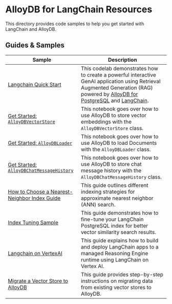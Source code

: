 # AlloyDB for LangChain Resources

This directory provides code samples to help you get started with LangChain and AlloyDB.

## Guides & Samples

| Sample | Description |
| ------ | ----------- |
| [Langchain Quick Start](samples/langchain_quick_start.ipynb) | This codelab demonstrates how to create a powerful interactive GenAI application using Retrieval Augmented Generation (RAG) powered by [AlloyDB for PostgreSQL](https://cloud.google.com/alloydb) and [LangChain](https://www.langchain.com/). |
| [Get Started: `AlloyDBVectorStore`](docs/vector_store.ipynb) | This notebook goes over how to use AlloyDB to store vector embeddings with the `AlloyDBVectorStore` class. |
| [Get Started: `AlloyDBLoader`](docs/document_loader.ipynb) | This notebook goes over how to use AlloyDB to load Documents with the `AlloyDBLoader` class. |
| [Get Started: `AlloyDBChatMessageHistory`](docs/chat_message_history.ipynb) | This notebook goes over how to use AlloyDB to store chat message history with the `AlloyDBChatMessageHistory` class. |
| [How to Choose a Nearest-Neighbor Index Guide](docs/how_to_choose_an_index_guide.md) | This guide outlines different indexing strategies for approximate nearest neighbor (ANN) search. |
| [Index Tuning Sample](samples/index_tuning_sample) | This guide demonstrates how to fine-tune your LangChain PostgreSQL index for better vector similarity search results. |
| [Langchain on VertexAI](samples/langchain_on_vertexai) | This guide explains how to build and deploy LangChain apps to a managed Reasoning Engine runtime using LangChain on Vertex AI. |
| [Migrate a Vector Store to AlloyDB](samples/migrations/migrate_vectorstore_to_alloydb.md) | This guide provides step-by-step instructions on migrating data from existing vector stores to  AlloyDB. |